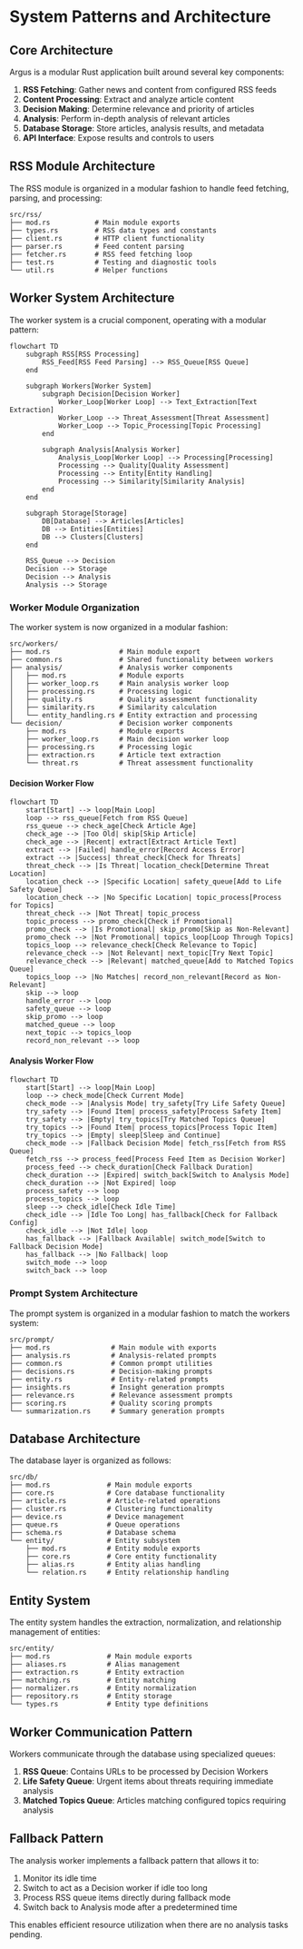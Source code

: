 # System Patterns and Architecture

## Core Architecture

Argus is a modular Rust application built around several key components:

1. **RSS Fetching**: Gather news and content from configured RSS feeds
2. **Content Processing**: Extract and analyze article content
3. **Decision Making**: Determine relevance and priority of articles
4. **Analysis**: Perform in-depth analysis of relevant articles
5. **Database Storage**: Store articles, analysis results, and metadata
6. **API Interface**: Expose results and controls to users

## RSS Module Architecture

The RSS module is organized in a modular fashion to handle feed fetching, parsing, and processing:

```
src/rss/
├── mod.rs           # Main module exports
├── types.rs         # RSS data types and constants
├── client.rs        # HTTP client functionality
├── parser.rs        # Feed content parsing
├── fetcher.rs       # RSS feed fetching loop
├── test.rs          # Testing and diagnostic tools
└── util.rs          # Helper functions
```

## Worker System Architecture

The worker system is a crucial component, operating with a modular pattern:

```mermaid
flowchart TD
    subgraph RSS[RSS Processing]
        RSS_Feed[RSS Feed Parsing] --> RSS_Queue[RSS Queue]
    end
    
    subgraph Workers[Worker System]
        subgraph Decision[Decision Worker]
            Worker_Loop[Worker Loop] --> Text_Extraction[Text Extraction]
            Worker_Loop --> Threat_Assessment[Threat Assessment]
            Worker_Loop --> Topic_Processing[Topic Processing]
        end
        
        subgraph Analysis[Analysis Worker]
            Analysis_Loop[Worker Loop] --> Processing[Processing]
            Processing --> Quality[Quality Assessment]
            Processing --> Entity[Entity Handling]
            Processing --> Similarity[Similarity Analysis]
        end
    end
    
    subgraph Storage[Storage]
        DB[Database] --> Articles[Articles]
        DB --> Entities[Entities]
        DB --> Clusters[Clusters]
    end
    
    RSS_Queue --> Decision
    Decision --> Storage
    Decision --> Analysis
    Analysis --> Storage
```

### Worker Module Organization

The worker system is now organized in a modular fashion:

```
src/workers/
├── mod.rs                 # Main module export
├── common.rs              # Shared functionality between workers
├── analysis/              # Analysis worker components
│   ├── mod.rs             # Module exports
│   ├── worker_loop.rs     # Main analysis worker loop
│   ├── processing.rs      # Processing logic
│   ├── quality.rs         # Quality assessment functionality
│   ├── similarity.rs      # Similarity calculation
│   └── entity_handling.rs # Entity extraction and processing
└── decision/              # Decision worker components
    ├── mod.rs             # Module exports
    ├── worker_loop.rs     # Main decision worker loop
    ├── processing.rs      # Processing logic
    ├── extraction.rs      # Article text extraction
    └── threat.rs          # Threat assessment functionality
```

#### Decision Worker Flow

```mermaid
flowchart TD
    start[Start] --> loop[Main Loop]
    loop --> rss_queue[Fetch from RSS Queue]
    rss_queue --> check_age[Check Article Age]
    check_age --> |Too Old| skip[Skip Article]
    check_age --> |Recent| extract[Extract Article Text]
    extract --> |Failed| handle_error[Record Access Error]
    extract --> |Success| threat_check[Check for Threats]
    threat_check --> |Is Threat| location_check[Determine Threat Location]
    location_check --> |Specific Location| safety_queue[Add to Life Safety Queue]
    location_check --> |No Specific Location| topic_process[Process for Topics]
    threat_check --> |Not Threat| topic_process
    topic_process --> promo_check[Check if Promotional]
    promo_check --> |Is Promotional| skip_promo[Skip as Non-Relevant]
    promo_check --> |Not Promotional| topics_loop[Loop Through Topics]
    topics_loop --> relevance_check[Check Relevance to Topic]
    relevance_check --> |Not Relevant| next_topic[Try Next Topic]
    relevance_check --> |Relevant| matched_queue[Add to Matched Topics Queue]
    topics_loop --> |No Matches| record_non_relevant[Record as Non-Relevant]
    skip --> loop
    handle_error --> loop
    safety_queue --> loop
    skip_promo --> loop
    matched_queue --> loop
    next_topic --> topics_loop
    record_non_relevant --> loop
```

#### Analysis Worker Flow

```mermaid
flowchart TD
    start[Start] --> loop[Main Loop]
    loop --> check_mode[Check Current Mode]
    check_mode --> |Analysis Mode| try_safety[Try Life Safety Queue]
    try_safety --> |Found Item| process_safety[Process Safety Item]
    try_safety --> |Empty| try_topics[Try Matched Topics Queue]
    try_topics --> |Found Item| process_topics[Process Topic Item]
    try_topics --> |Empty| sleep[Sleep and Continue]
    check_mode --> |Fallback Decision Mode| fetch_rss[Fetch from RSS Queue]
    fetch_rss --> process_feed[Process Feed Item as Decision Worker]
    process_feed --> check_duration[Check Fallback Duration]
    check_duration --> |Expired| switch_back[Switch to Analysis Mode]
    check_duration --> |Not Expired| loop
    process_safety --> loop
    process_topics --> loop
    sleep --> check_idle[Check Idle Time]
    check_idle --> |Idle Too Long| has_fallback[Check for Fallback Config]
    check_idle --> |Not Idle| loop
    has_fallback --> |Fallback Available| switch_mode[Switch to Fallback Decision Mode] 
    has_fallback --> |No Fallback| loop
    switch_mode --> loop
    switch_back --> loop
```

### Prompt System Architecture

The prompt system is organized in a modular fashion to match the workers system:

```
src/prompt/
├── mod.rs               # Main module with exports
├── analysis.rs          # Analysis-related prompts
├── common.rs            # Common prompt utilities
├── decisions.rs         # Decision-making prompts
├── entity.rs            # Entity-related prompts
├── insights.rs          # Insight generation prompts
├── relevance.rs         # Relevance assessment prompts
├── scoring.rs           # Quality scoring prompts
└── summarization.rs     # Summary generation prompts
```

## Database Architecture

The database layer is organized as follows:

```
src/db/
├── mod.rs              # Main module exports
├── core.rs             # Core database functionality
├── article.rs          # Article-related operations
├── cluster.rs          # Clustering functionality
├── device.rs           # Device management
├── queue.rs            # Queue operations
├── schema.rs           # Database schema
└── entity/             # Entity subsystem
    ├── mod.rs          # Entity module exports
    ├── core.rs         # Core entity functionality
    ├── alias.rs        # Entity alias handling
    └── relation.rs     # Entity relationship handling
```

## Entity System

The entity system handles the extraction, normalization, and relationship management of entities:

```
src/entity/
├── mod.rs              # Main module exports
├── aliases.rs          # Alias management
├── extraction.rs       # Entity extraction
├── matching.rs         # Entity matching
├── normalizer.rs       # Entity normalization
├── repository.rs       # Entity storage
└── types.rs            # Entity type definitions
```

## Worker Communication Pattern

Workers communicate through the database using specialized queues:

1. **RSS Queue**: Contains URLs to be processed by Decision Workers
2. **Life Safety Queue**: Urgent items about threats requiring immediate analysis
3. **Matched Topics Queue**: Articles matching configured topics requiring analysis

## Fallback Pattern

The analysis worker implements a fallback pattern that allows it to:

1. Monitor its idle time
2. Switch to act as a Decision worker if idle too long
3. Process RSS queue items directly during fallback mode
4. Switch back to Analysis mode after a predetermined time

This enables efficient resource utilization when there are no analysis tasks pending.
